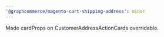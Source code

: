 ```yaml
---
'@graphcommerce/magento-cart-shipping-address': minor
---
```


Made cardProps on CustomerAddressActionCards overridable.
